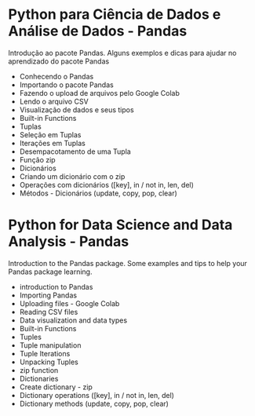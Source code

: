 # Python para Ciência de Dados e Análise de Dados - Pandas
 Introdução ao pacote Pandas. Alguns exemplos e dicas para ajudar no aprendizado do pacote Pandas
 
 - Conhecendo o Pandas
 - Importando o pacote Pandas
 - Fazendo o upload de arquivos pelo Google Colab
 - Lendo o arquivo CSV
 - Visualização de dados e seus tipos
 - Built-in Functions
 - Tuplas
 - Seleção em Tuplas
 - Iterações em Tuplas
 - Desempacotamento de uma Tupla
 - Função zip
 - Dicionários
 - Criando um dicionário com o zip
 - Operações com dicionários ([key], in / not in, len, del)
 - Métodos - Dicionários (update, copy, pop, clear)



# Python for Data Science and Data Analysis - Pandas
Introduction to the Pandas package. Some examples and tips to help your Pandas package learning.

- introduction to Pandas
- Importing Pandas
- Uploading files - Google Colab
- Reading CSV files
- Data visualization and data types
- Built-in Functions
- Tuples
- Tuple manipulation
- Tuple Iterations
- Unpacking Tuples
- zip function
- Dictionaries
- Create dictionary - zip
- Dictionary operations ([key], in / not in, len, del)
- Dictionary methods (update, copy, pop, clear)
